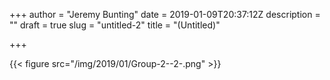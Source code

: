 +++
author = "Jeremy Bunting"
date = 2019-01-09T20:37:12Z
description = ""
draft = true
slug = "untitled-2"
title = "(Untitled)"

+++

{{< figure src="/img/2019/01/Group-2--2-.png" >}}



